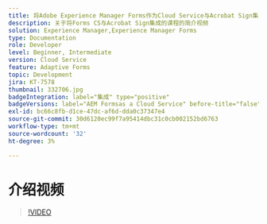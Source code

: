 ```yaml
---
title: 将Adobe Experience Manager Forms作为Cloud Service与Acrobat Sign集成
description: 关于将Forms CS与Acrobat Sign集成的课程的简介视频
solution: Experience Manager,Experience Manager Forms
type: Documentation
role: Developer
level: Beginner, Intermediate
version: Cloud Service
feature: Adaptive Forms
topic: Development
jira: KT-7578
thumbnail: 332706.jpg
badgeIntegration: label="集成" type="positive"
badgeVersions: label="AEM Formsas a Cloud Service" before-title="false"
exl-id: bc66c8fb-d1ce-47dc-af6d-dda0c37347e4
source-git-commit: 30d6120ec99f7a95414dbc31c0cb002152bd6763
workflow-type: tm+mt
source-wordcount: '32'
ht-degree: 3%

---
```


# 介绍视频


>[!VIDEO](https://video.tv.adobe.com/v/332706?quality=12&learn=on)
